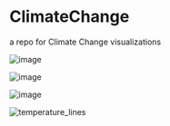 # ClimateChange
a repo for Climate Change visualizations


![image](https://user-images.githubusercontent.com/55933131/170610554-647138df-1014-42e8-b342-5965cdcd50ca.png)




![image](https://user-images.githubusercontent.com/55933131/170610351-693697ff-b290-4e68-a936-b93f61b61f49.png)



![image](https://user-images.githubusercontent.com/55933131/171075687-387f511e-d37d-4bb8-971b-acc027c3c3d1.png)



![temperature_lines](https://user-images.githubusercontent.com/55933131/171971563-cd66b52c-6cec-41df-88af-0c72db9271de.png)
